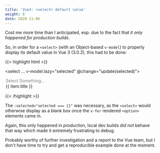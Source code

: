 ```yaml
---
title: 'Vue3: <select> default value'
weight: 8
date: 2020-11-06
---
```


Cost me more time than I anticipated, esp. due to the fact that _it only happened for production builds_.

So, in order for a `<select>` (with an Object-based `v-model`) to properly display its default value in Vue 3 (3.0.2), this had to be done:

{{< highlight html >}}

<select ... v-model.lazy="selected" @change="update(selected)">
  <option disabled :value="{}" :selected="selected === {}">Select Something...</option>
  <option v-for="(item, index) in list" :key="index" :value="item">{{ item.title }}</option>
</select>

{{< /highlight >}}

The `:selected="selected === {}"` was necessary, as the `<select>` would otherwise display as a blank box once the `v-for` rendered `<option>` elements came in.

Again, this only happened in _production_, local dev builds _did not_ behave that way which made it extremely frustrating to debug.

Probably worthy of further investigation and a report to the Vue team, but I don't have time to try and get a reproducible example done at the moment.